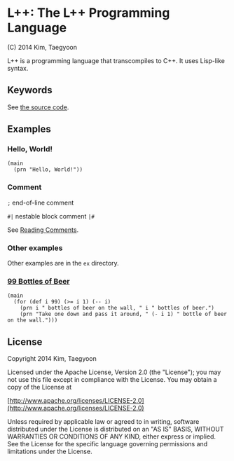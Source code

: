 # L++: The L++ Programming Language #

(C) 2014 Kim, Taegyoon

L++ is a programming language that transcompiles to C++. It uses Lisp-like syntax.

## Keywords ##
See [the source code](https://bitbucket.org/ktg/l/src).

## Examples ##
### Hello, World! ###
```
(main
  (prn "Hello, World!"))
```

### Comment ###
`;` end-of-line comment

`#|` nestable block comment `|#`

See [Reading Comments](http://docs.racket-lang.org/reference/reader.html?q=%23%7C&q=comment#%28part._parse-comment%29).

### Other examples ###

Other examples are in the `ex` directory.

### [99 Bottles of Beer](http://en.wikipedia.org/wiki/99_Bottles_of_Beer) ###
```
(main
  (for (def i 99) (>= i 1) (-- i)
    (prn i " bottles of beer on the wall, " i " bottles of beer.")
    (prn "Take one down and pass it around, " (- i 1) " bottle of beer on the wall.")))
```

## License ##

   Copyright 2014 Kim, Taegyoon

   Licensed under the Apache License, Version 2.0 (the "License");
   you may not use this file except in compliance with the License.
   You may obtain a copy of the License at

   [http://www.apache.org/licenses/LICENSE-2.0](http://www.apache.org/licenses/LICENSE-2.0)

   Unless required by applicable law or agreed to in writing, software
   distributed under the License is distributed on an "AS IS" BASIS,
   WITHOUT WARRANTIES OR CONDITIONS OF ANY KIND, either express or implied.
   See the License for the specific language governing permissions and
   limitations under the License.
